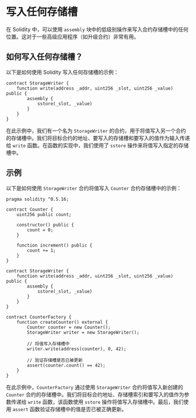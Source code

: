 # 写入任何存储槽

在 Solidity 中，可以使用 `assembly` 块中的低级别操作来写入合约存储槽中的任何位置。这对于一些高级应用程序（如升级合约）非常有用。

## 如何写入任何存储槽？

以下是如何使用 Solidity 写入任何存储槽的示例：

```solidity
contract StorageWriter {
    function write(address _addr, uint256 _slot, uint256 _value) public {
        assembly {
            sstore(_slot, _value)
        }
    }
}
```

在此示例中，我们有一个名为 `StorageWriter` 的合约，用于将值写入另一个合约的存储槽中。我们将目标合约的地址、要写入的存储槽和要写入的值作为输入传递给 `write` 函数。在函数的实现中，我们使用了 `sstore` 操作来将值写入指定的存储槽中。

## 示例

以下是如何使用 `StorageWriter` 合约将值写入 `Counter` 合约存储槽中的示例：

```solidity
pragma solidity ^0.5.16;

contract Counter {
    uint256 public count;

    constructor() public {
        count = 0;
    }

    function increment() public {
        count += 1;
    }
}

contract StorageWriter {
    function write(address _addr, uint256 _slot, uint256 _value) public {
        assembly {
            sstore(_slot, _value)
        }
    }
}

contract CounterFactory {
    function createCounter() external {
        Counter counter = new Counter();
        StorageWriter writer = new StorageWriter();

        // 将值写入存储槽中
        writer.write(address(counter), 0, 42);

        // 验证存储槽是否已被更新
        assert(counter.count() == 42);
    }
}
```

在此示例中，`CounterFactory` 通过使用 `StorageWriter` 合约将值写入新创建的 `Counter` 合约的存储槽中。我们将目标合约地址、存储槽索引和要写入的值作为参数传递给 `write` 函数，该函数使用 `sstore` 操作将值写入存储槽中。最后，我们使用 `assert` 函数验证存储槽中的值是否已被正确更新。